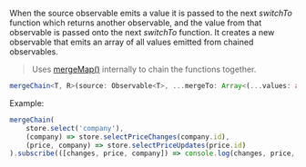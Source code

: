When the source observable emits a value it is passed to the next *switchTo* function which returns another observable, and the
value from that observable is passed onto the next *switchTo* function. It creates a new observable that emits an array of
all values emitted from chained observables. 

> Uses [mergeMap()](https://rxjs.dev/api/operators/mergeMap) internally to chain the functions together.

```typescript
mergeChain<T, R>(source: Observable<T>, ...mergeTo: Array<(...values: any[]) => Observable<any>>): Observable<R>
```

Example:

```typescript
mergeChain(
    store.select('company'),
    (company) => store.selectPriceChanges(company.id),
    (price, company) => store.selectPriceUpdates(price.id)
).subscribe(([changes, price, company]) => console.log(changes, price, company));
```

